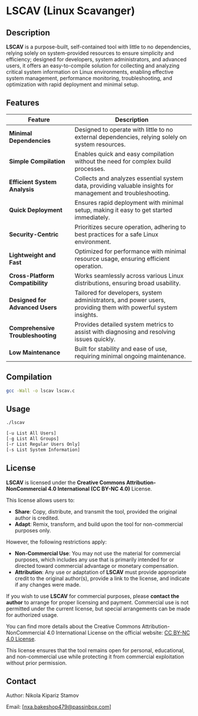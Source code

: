# LSCAV (Linux Scavanger)

## Description

**LSCAV** is a purpose-built, self-contained tool with little to no dependencies, relying solely on system-provided resources to ensure simplicity and efficiency; designed for developers, system administrators, and advanced users, it offers an easy-to-compile solution for collecting and analyzing critical system information on Linux environments, enabling effective system management, performance monitoring, troubleshooting, and optimization with rapid deployment and minimal setup.

## Features

| **Feature**                   | **Description**                                                                 |
|-------------------------------|---------------------------------------------------------------------------------|
| **Minimal Dependencies**       | Designed to operate with little to no external dependencies, relying solely on system resources. |
| **Simple Compilation**         | Enables quick and easy compilation without the need for complex build processes. |
| **Efficient System Analysis**  | Collects and analyzes essential system data, providing valuable insights for management and troubleshooting. |
| **Quick Deployment**           | Ensures rapid deployment with minimal setup, making it easy to get started immediately. |
| **Security-Centric**           | Prioritizes secure operation, adhering to best practices for a safe Linux environment. |
| **Lightweight and Fast**       | Optimized for performance with minimal resource usage, ensuring efficient operation. |
| **Cross-Platform Compatibility** | Works seamlessly across various Linux distributions, ensuring broad usability. |
| **Designed for Advanced Users**| Tailored for developers, system administrators, and power users, providing them with powerful system insights. |
| **Comprehensive Troubleshooting** | Provides detailed system metrics to assist with diagnosing and resolving issues quickly. |
| **Low Maintenance**            | Built for stability and ease of use, requiring minimal ongoing maintenance. |

## Compilation

```bash
gcc -Wall -o lscav lscav.c
```

## Usage

```bash
./lscav

[-u List All Users] 
[-g List All Groups]
[-r List Regular Users Only] 
[-s List System Information]
```

## License

**LSCAV** is licensed under the **Creative Commons Attribution-NonCommercial 4.0 International (CC BY-NC 4.0)** License.

This license allows users to:

- **Share**: Copy, distribute, and transmit the tool, provided the original author is credited.
- **Adapt**: Remix, transform, and build upon the tool for non-commercial purposes only.

However, the following restrictions apply:

- **Non-Commercial Use**: You may not use the material for commercial purposes, which includes any use that is primarily intended for or directed toward commercial advantage or monetary compensation.
- **Attribution**: Any use or adaptation of **LSCAV** must provide appropriate credit to the original author(s), provide a link to the license, and indicate if any changes were made.

If you wish to use **LSCAV** for commercial purposes, please **contact the author** to arrange for proper licensing and payment. Commercial use is not permitted under the current license, but special arrangements can be made for authorized usage.

You can find more details about the Creative Commons Attribution-NonCommercial 4.0 International License on the official website: [CC BY-NC 4.0 License](https://creativecommons.org/licenses/by-nc/4.0/).

This license ensures that the tool remains open for personal, educational, and non-commercial use while protecting it from commercial exploitation without prior permission.

## Contact

Author: Nikola Kipariz Stamov  

Email: [nxa.bakeshop479@passinbox.com]  
